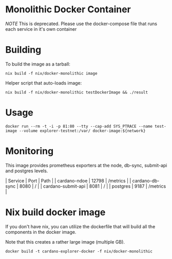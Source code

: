 # Monolithic Docker Container

*NOTE* This is deprecated. Please use the docker-compose file that runs each service in it's own container

# Building

To build the image as a tarball:

`nix build -f nix/docker-monolithic image`

Helper script that auto-loads image:

`nix build -f nix/docker-monolithic testDockerImage && ./result`

# Usage

`docker run --rm -t -i -p 81:80 --tty --cap-add SYS_PTRACE --name test-image --volume explorer-testnet:/var/ docker-image:${network}`

# Monitoring

This image provides prometheus exporters at the node, db-sync, submit-api and postgres levels.

| Service | Port | Path |
| cardano-ndoe | 12798 | /metrics |
| cardano-db-sync | 8080 | / |
| cardano-submit-api | 8081 | / |
| postgres | 9187 | /metrics |

# Nix build docker image

If you don't have nix, you can utilize the dockerfile that will build all the components in the docker image.

Note that this creates a rather large image (multiple GB).

`docker build -t cardano-explorer-docker -f nix/docker-monolithic`
